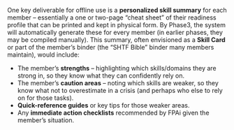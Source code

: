 One key deliverable for offline use is a **personalized skill summary** for each member – essentially a one or two-page “cheat sheet” of their readiness profile that can be printed and kept in physical form. By Phase3, the system will automatically generate these for every member (in earlier phases, they may be compiled manually). This summary, often envisioned as a **Skill Card** or part of the member’s binder (the “SHTF Bible” binder many members maintain), would include:  
- The member’s **strengths** – highlighting which skills/domains they are strong in, so they know what they can confidently rely on.  
- The member’s **caution areas** – noting which skills are weaker, so they know what not to overestimate in a crisis (and perhaps who else to rely on for those tasks).  
- **Quick-reference guides** or key tips for those weaker areas.  
- Any **immediate action checklists** recommended by FPAi given the member’s situation.